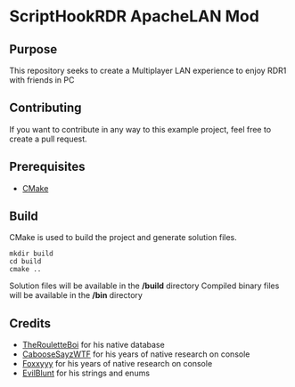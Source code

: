 # ScriptHookRDR ApacheLAN Mod

## Purpose
This repository seeks to create a Multiplayer LAN experience to enjoy RDR1 with friends in PC

## Contributing
If you want to contribute in any way to this example project, feel free to create a pull request.

## Prerequisites
- [CMake](https://cmake.org/download/)

## Build
CMake is used to build the project and generate solution files.

```
mkdir build
cd build
cmake ..
```

Solution files will be available in the **/build** directory
Compiled binary files will be available in the **/bin** directory

## Credits
- [TheRouletteBoi](https://github.com/therouletteboi) for his native database
- [CabooseSayzWTF](https://x.com/CabooseSayzWTF) for his years of native research on console
- [Foxxyyy](https://github.com/Foxxyyy) for his years of native research on console
- [EvilBlunt](https://github.com/EvilBlunt) for his strings and enums
